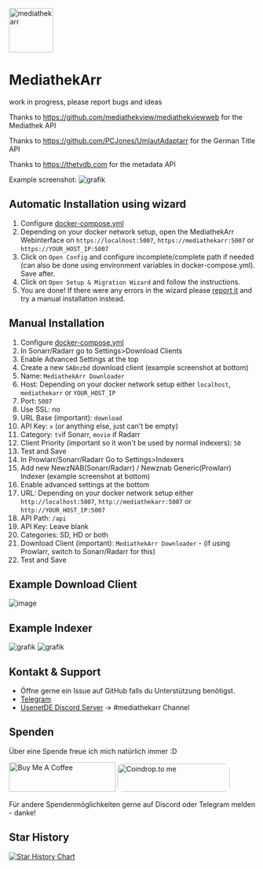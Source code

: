 <img width="90" alt="mediathekarr" src="https://github.com/user-attachments/assets/0e3b6d3a-214b-4382-9111-4b5c001ffc00">

# MediathekArr

work in progress, please report bugs and ideas

Thanks to https://github.com/mediathekview/mediathekviewweb for the Mediathek API

Thanks to https://github.com/PCJones/UmlautAdaptarr for the German Title API

Thanks to https://thetvdb.com for the metadata API

Example screenshot:
![grafik](https://github.com/user-attachments/assets/654c42fa-4eab-4b6e-b1c7-9b23192c7a98)


## Automatic Installation using wizard
1. Configure [docker-compose.yml](https://github.com/PCJones/MediathekArr/blob/main/docker-compose.yml)
2. Depending on your docker network setup, open the MediathekArr Webinterface on `https://localhost:5007`, `https://mediathekarr:5007` or `https://YOUR_HOST_IP:5007`
3. Click on `Open Config` and configure incomplete/complete path if needed (can also be done using environment variables in docker-compose.yml). Save after.
4. Click on `Open Setup & Migration Wizard` and follow the instructions.
5. You are done! If there were any errors in the wizard please [report it](https://github.com/PCJones/MediathekArr/issues) and try a manual installation instead.

## Manual Installation

1. Configure [docker-compose.yml](https://github.com/PCJones/MediathekArr/blob/main/docker-compose.yml)
2. In Sonarr/Radarr go to Settings>Download Clients
3. Enable Advanced Settings at the top
4. Create a new `SABnzbd` download client (example screenshot at bottom)
5. Name: `MediathekArr Downloader`
6. Host: Depending on your docker network setup either `localhost`, `mediathekarr` or `YOUR_HOST_IP`
7. Port: `5007`
8. Use SSL: no
9. URL Base (important): `download`
10. API Key: `x` (or anything else, just can't be empty)
11. Category: `tv`if Sonarr, `movie` if Radarr
12. Client Priority (important so it won't be used by normal indexers): `50`
13. Test and Save
14. In Prowlarr/Sonarr/Radarr Go to Settings>Indexers
15. Add new NewzNAB(Sonarr/Radarr) / Newznab Generic(Prowlarr) Indexer (example screenshot at bottom)
16. Enable advanced settings at the bottom
17. URL: Depending on your docker network setup either `http://localhost:5007`, `http://mediathekarr:5007` or `http://YOUR_HOST_IP:5007`
18. API Path: `/api`
19. API Key: Leave blank
20. Categories: SD, HD or both
21. Download Client (important): `MediathekArr Downloader` - (if using Prowlarr, switch to Sonarr/Radarr for this)
22. Test and Save

## Example Download Client
![image](https://github.com/user-attachments/assets/ce34159c-6aa0-42b2-81e0-03d213414837)

## Example Indexer
![grafik](https://github.com/user-attachments/assets/23a4c00f-4b69-4486-8213-a45021c30d16)
![grafik](https://github.com/user-attachments/assets/eddec856-02a5-4206-a1ec-9840586cc0dd)

## Kontakt & Support
- Öffne gerne ein Issue auf GitHub falls du Unterstützung benötigst.
- [Telegram](https://t.me/pc_jones)
- [UsenetDE Discord Server](https://discord.gg/src6zcH4rr) -> #mediathekarr Channel

## Spenden
Über eine Spende freue ich mich natürlich immer :D

<a href="https://www.buymeacoffee.com/pcjones" target="_blank"><img src="https://cdn.buymeacoffee.com/buttons/v2/default-yellow.png" alt="Buy Me A Coffee" height="60px" width="217px" ></a>
<a href="https://coindrop.to/pcjones" target="_blank"><img src="https://coindrop.to/embed-button.png" style="border-radius: 10px; height: 57px !important;width: 229px !important;" alt="Coindrop.to me"></img></a>

Für andere Spendenmöglichkeiten gerne auf Discord oder Telegram melden - danke!

## Star History

[![Star History Chart](https://api.star-history.com/svg?repos=pcjones/mediathekarr&type=Date)](https://star-history.com/#pcjones/mediathekarr&Date)
